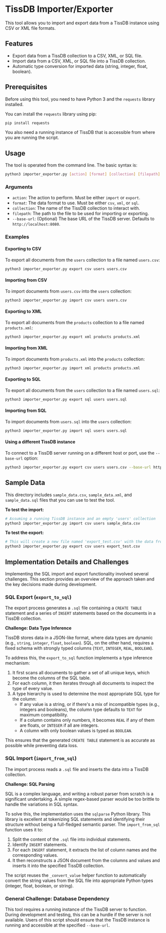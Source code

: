 # TissDB Importer/Exporter

This tool allows you to import and export data from a TissDB instance using CSV or XML file formats.

## Features

- Export data from a TissDB collection to a CSV, XML, or SQL file.
- Import data from a CSV, XML, or SQL file into a TissDB collection.
- Automatic type conversion for imported data (string, integer, float, boolean).

## Prerequisites

Before using this tool, you need to have Python 3 and the `requests` library installed.

You can install the `requests` library using pip:
```bash
pip install requests
```

You also need a running instance of TissDB that is accessible from where you are running the script.

## Usage

The tool is operated from the command line. The basic syntax is:

```bash
python3 importer_exporter.py [action] [format] [collection] [filepath] [options]
```

### Arguments

- `action`: The action to perform. Must be either `import` or `export`.
- `format`: The data format to use. Must be either `csv`, `xml`, or `sql`.
- `collection`: The name of the TissDB collection to interact with.
- `filepath`: The path to the file to be used for importing or exporting.
- `--base-url`: (Optional) The base URL of the TissDB server. Defaults to `http://localhost:8080`.

### Examples

#### Exporting to CSV
To export all documents from the `users` collection to a file named `users.csv`:
```bash
python3 importer_exporter.py export csv users users.csv
```

#### Importing from CSV
To import documents from `users.csv` into the `users` collection:
```bash
python3 importer_exporter.py import csv users users.csv
```

#### Exporting to XML
To export all documents from the `products` collection to a file named `products.xml`:
```bash
python3 importer_exporter.py export xml products products.xml
```

#### Importing from XML
To import documents from `products.xml` into the `products` collection:
```bash
python3 importer_exporter.py import xml products products.xml
```

#### Exporting to SQL
To export all documents from the `users` collection to a file named `users.sql`:
```bash
python3 importer_exporter.py export sql users users.sql
```

#### Importing from SQL
To import documents from `users.sql` into the `users` collection:
```bash
python3 importer_exporter.py import sql users users.sql
```

#### Using a different TissDB instance
To connect to a TissDB server running on a different host or port, use the `--base-url` option:
```bash
python3 importer_exporter.py export csv users users.csv --base-url http://tissdb.example.com:8000
```

## Sample Data

This directory includes `sample_data.csv`, `sample_data.xml`, and `sample_data.sql` files that you can use to test the tool.

**To test the import:**
```bash
# Assuming a running TissDB instance and an empty 'users' collection
python3 importer_exporter.py import csv users sample_data.csv
```

**To test the export:**
```bash
# This will create a new file named 'export_test.csv' with the data from the 'users' collection
python3 importer_exporter.py export csv users export_test.csv
```

## Implementation Details and Challenges

Implementing the SQL import and export functionality involved several challenges. This section provides an overview of the approach taken and the key decisions made during development.

### SQL Export (`export_to_sql`)

The export process generates a `.sql` file containing a `CREATE TABLE` statement and a series of `INSERT` statements based on the documents in a TissDB collection.

**Challenge: Data Type Inference**

TissDB stores data in a JSON-like format, where data types are dynamic (e.g., `string`, `integer`, `float`, `boolean`). SQL, on the other hand, requires a fixed schema with strongly typed columns (`TEXT`, `INTEGER`, `REAL`, `BOOLEAN`).

To address this, the `export_to_sql` function implements a type inference mechanism:
1.  It first scans all documents to gather a set of all unique keys, which become the columns of the SQL table.
2.  For each column, it then iterates through all documents to inspect the type of every value.
3.  A type hierarchy is used to determine the most appropriate SQL type for the column:
    - If any value is a string, or if there's a mix of incompatible types (e.g., integers and booleans), the column type defaults to `TEXT` for maximum compatibility.
    - If a column contains only numbers, it becomes `REAL` if any of them are floats, or `INTEGER` if all are integers.
    - A column with only boolean values is typed as `BOOLEAN`.

This ensures that the generated `CREATE TABLE` statement is as accurate as possible while preventing data loss.

### SQL Import (`import_from_sql`)

The import process reads a `.sql` file and inserts the data into a TissDB collection.

**Challenge: SQL Parsing**

SQL is a complex language, and writing a robust parser from scratch is a significant undertaking. A simple regex-based parser would be too brittle to handle the variations in SQL syntax.

To solve this, the implementation uses the `sqlparse` Python library. This library is excellent at tokenizing SQL statements and identifying their structure without being a full-fledged semantic parser. The `import_from_sql` function uses it to:
1.  Split the content of the `.sql` file into individual statements.
2.  Identify `INSERT` statements.
3.  For each `INSERT` statement, it extracts the list of column names and the corresponding values.
4.  It then reconstructs a JSON document from the columns and values and inserts it into the specified TissDB collection.

The script reuses the `_convert_value` helper function to automatically convert the string values from the SQL file into appropriate Python types (integer, float, boolean, or string).

### General Challenge: Database Dependency

This tool requires a running instance of the TissDB server to function. During development and testing, this can be a hurdle if the server is not available. Users of this script should ensure that the TissDB instance is running and accessible at the specified `--base-url`.
